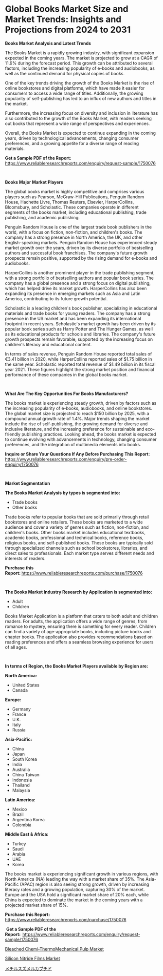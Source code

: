 <p><h1>Global Books Market Size and Market Trends: Insights and Projections from 2024 to 2031</h1></p><p><strong>Books Market Analysis and Latest Trends</strong></p>
<p><p>The Books Market is a rapidly growing industry, with significant expansion expected in the coming years. The market is projected to grow at a CAGR of 11.9% during the forecast period. This growth can be attributed to several factors, including the increasing popularity of e-books and audiobooks, as well as the continued demand for physical copies of books.</p><p>One of the key trends driving the growth of the Books Market is the rise of online bookstores and digital platforms, which have made it easier for consumers to access a wide range of titles. Additionally, the growing popularity of self-publishing has led to an influx of new authors and titles in the market.</p><p>Furthermore, the increasing focus on diversity and inclusion in literature has also contributed to the growth of the Books Market, with readers seeking out books that represent a wide range of perspectives and experiences.</p><p>Overall, the Books Market is expected to continue expanding in the coming years, driven by technological advancements, changing consumer preferences, and a growing appetite for a diverse range of reading materials.</p></p>
<p><strong>Get a Sample PDF of the Report:&nbsp;</strong> <a href="https://www.reliableresearchreports.com/enquiry/request-sample/1750076">https://www.reliableresearchreports.com/enquiry/request-sample/1750076</a></p>
<p>&nbsp;</p>
<p><strong>Books Major Market Players</strong></p>
<p><p>The global books market is highly competitive and comprises various players such as Pearson, McGraw-Hill Publications, Penguin Random House, Hachette Livre, Thomas Reuters, Elsevier, HarperCollins, Bloomsbury, and Scholastic. These companies operate in different segments of the books market, including educational publishing, trade publishing, and academic publishing.</p><p>Penguin Random House is one of the largest trade book publishers in the world, with a focus on fiction, non-fiction, and children's books. The company has a strong presence in North America, the UK, and other English-speaking markets. Penguin Random House has experienced steady market growth over the years, driven by its diverse portfolio of bestselling authors and successful book franchises. The company's future growth prospects remain positive, supported by the rising demand for e-books and audiobooks.</p><p>HarperCollins is another prominent player in the trade publishing segment, with a strong portfolio of bestselling authors and popular book series. The company has a global presence and a strong focus on digital publishing, which has helped drive its market growth. HarperCollins has also been expanding its presence in emerging markets such as Asia and Latin America, contributing to its future growth potential.</p><p>Scholastic is a leading children's book publisher, specializing in educational materials and trade books for young readers. The company has a strong presence in the US market and has been expanding its international footprint in recent years. Scholastic's market growth has been driven by its popular book series such as Harry Potter and The Hunger Games, as well as its educational products for schools and libraries. The company's future growth prospects remain favorable, supported by the increasing focus on children's literacy and educational content.</p><p>In terms of sales revenue, Penguin Random House reported total sales of €3.41 billion in 2020, while HarperCollins reported sales of $1.75 billion in the same year. Scholastic reported total revenue of $1.49 billion in its fiscal year 2021. These figures highlight the strong market position and financial performance of these companies in the global books market.</p></p>
<p>&nbsp;</p>
<p><strong>What Are The Key Opportunities For Books Manufacturers?</strong></p>
<p><p>The books market is experiencing steady growth, driven by factors such as the increasing popularity of e-books, audiobooks, and online bookstores. The global market size is projected to reach $150 billion by 2025, with a compound annual growth rate of 1.4%. Major trends shaping the market include the rise of self-publishing, the growing demand for diverse and inclusive literature, and the increasing preference for sustainable and eco-friendly publishing practices. Looking ahead, the books market is expected to continue evolving with advancements in technology, changing consumer preferences, and the integration of multimedia elements into books.</p></p>
<p><strong>Inquire or Share Your Questions If Any Before Purchasing This Report:</strong> <a href="https://www.reliableresearchreports.com/enquiry/pre-order-enquiry/1750076">https://www.reliableresearchreports.com/enquiry/pre-order-enquiry/1750076</a></p>
<p>&nbsp;</p>
<p><strong>Market Segmentation</strong></p>
<p><strong>The Books Market Analysis by types is segmented into:</strong></p>
<p><ul><li>Trade books</li><li>Other books</li></ul></p>
<p><p>Trade books refer to popular books that are sold primarily through retail bookstores and online retailers. These books are marketed to a wide audience and cover a variety of genres such as fiction, non-fiction, and children's books. Other books market includes educational textbooks, academic books, professional and technical books, reference books, religious books, and self-published books. These books are typically sold through specialized channels such as school bookstores, libraries, and direct sales to professionals. Each market type serves different needs and interests of readers.</p></p>
<p><strong>Purchase this Report:&nbsp;</strong><a href="https://www.reliableresearchreports.com/purchase/1750076">https://www.reliableresearchreports.com/purchase/1750076</a></p>
<p>&nbsp;</p>
<p><strong>The Books Market Industry Research by Application is segmented into:</strong></p>
<p><ul><li>Adult</li><li>Children</li></ul></p>
<p><p>Books Market Application is a platform that caters to both adult and children readers. For adults, the application offers a wide range of genres, from romance to mystery, ensuring there is something for every reader. Children can find a variety of age-appropriate books, including picture books and chapter books. The application also provides recommendations based on reading preferences and offers a seamless browsing experience for users of all ages.</p></p>
<p>&nbsp;</p>
<p><strong>In terms of Region, the Books Market Players available by Region are:</strong></p>
<p>
    <p> <strong> North America: </strong>
        <ul>
            <li>United States</li>
            <li>Canada</li>
        </ul>
        </p> 
    <p> <strong> Europe: </strong>
        <ul>
            <li>Germany</li>
            <li>France</li>
            <li>U.K.</li>
            <li>Italy</li>
            <li>Russia</li>
        </ul>
        </p> 
    <p> <strong> Asia-Pacific: </strong>
        <ul>
            <li>China</li>
            <li>Japan</li>
            <li>South Korea</li>
            <li>India</li>
            <li>Australia</li>
            <li>China Taiwan</li>
            <li>Indonesia</li>
            <li>Thailand</li>
            <li>Malaysia</li>
        </ul>
        </p> 
    <p> <strong> Latin America: </strong>
        <ul>
            <li>Mexico</li>
            <li>Brazil</li>
            <li>Argentina Korea</li>
            <li>Colombia</li>
        </ul>
        </p> 
    <p> <strong> Middle East & Africa: </strong>
        <ul>
            <li>Turkey</li>
            <li>Saudi</li>
            <li>Arabia</li>
            <li>UAE</li>
            <li>Korea</li>
        </ul>
    </p>
    </p>
<p><p>The books market is experiencing significant growth in various regions, with North America (NA) leading the way with a market share of 35%. The Asia-Pacific (APAC) region is also seeing strong growth, driven by increasing literacy rates and a growing population, capturing 30% of the market. Europe and the USA hold a significant market share of 20% each, while China is expected to dominate the market in the coming years with a projected market share of 15%.</p></p>
<p><strong>Purchase this Report: </strong><a href="https://www.reliableresearchreports.com/purchase/1750076">https://www.reliableresearchreports.com/purchase/1750076</a></p>
<p>&nbsp;<strong>Get a Sample PDF of the Report:&nbsp;&nbsp;</strong><a href="https://www.reliableresearchreports.com/enquiry/request-sample/1750076">https://www.reliableresearchreports.com/enquiry/request-sample/1750076</a></p>
<p><strong></strong></p>
<p><p><a href="https://view.publitas.com/reportprime-1/bleached-chemi-thermomechanical-pulp-market-insights-market-players-and-forecast-till-2031/">Bleached Chemi-ThermoMechanical Pulp Market</a></p><p><a href="https://github.com/NorbertYates/Market-Research-Report-List-4/blob/main/silicon-nitride-films-market.md">Silicon Nitride Films Market</a></p><p><a href="https://github.com/lababdou/Market-Research-Report-List-2/blob/main/1254527191995.md">メチルスズメルカプチド</a></p></p>